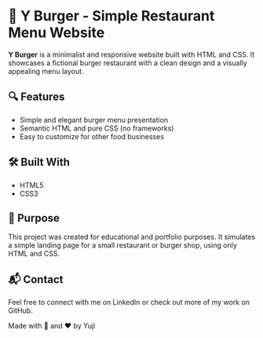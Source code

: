 # 🍔 Y Burger - Simple Restaurant Menu Website

**Y Burger** is a minimalist and responsive website built with HTML and CSS. It showcases a fictional burger restaurant with a clean design and a visually appealing menu layout.

## 🔍 Features

- Simple and elegant burger menu presentation
- Semantic HTML and pure CSS (no frameworks)
- Easy to customize for other food businesses

## 🛠️ Built With

- HTML5
- CSS3

## 🎯 Purpose

This project was created for educational and portfolio purposes. It simulates a simple landing page for a small restaurant or burger shop, using only HTML and CSS.


## 📬 Contact

Feel free to connect with me on LinkedIn or check out more of my work on GitHub.

Made with 🍟 and ❤️ by Yuji
